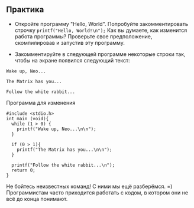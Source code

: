 ## Практика

- Откройте программу "Hello, World". Попробуйте закомментировать строчку `printf("Hello, World!\n");` Как вы думаете, как изменится работа программы? Проверьте свое предположение, скомпилировав и запустив эту программу.

- Закомментируйте в следующей программе некоторые строки так, чтобы на экране появился следующий текст:

```
Wake up, Neo...

The Matrix has you...

Follow the white rabbit...
```

Программа для изменения
```
#include <stdio.h>
int main (void){
  while (1 > 0) {
    printf("Wake up, Neo...\n\n");
  }

  if (0 > 1){
    printf("The Matrix has you...\n\n");
  }

  printf("Follow the white rabbit...\n");
  return 0;
}
```

Не бойтесь неизвестных команд! С ними мы ещё разберёмся. =) Программистам часто приходится работать с кодом, в котором они не всё до конца понимают.
